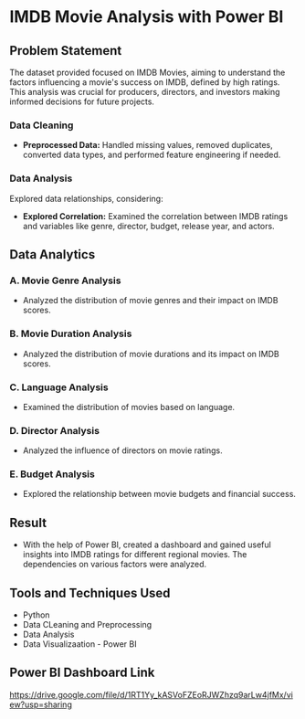 # IMDB Movie Analysis with Power BI

## Problem Statement
The dataset provided focused on IMDB Movies, aiming to understand the factors influencing a movie's success on IMDB, defined by high ratings. This analysis was crucial for producers, directors, and investors making informed decisions for future projects.

### Data Cleaning
- **Preprocessed Data:** Handled missing values, removed duplicates, converted data types, and performed feature engineering if needed.

### Data Analysis
Explored data relationships, considering:
- **Explored Correlation:** Examined the correlation between IMDB ratings and variables like genre, director, budget, release year, and actors.

## Data Analytics

### A. Movie Genre Analysis
- Analyzed the distribution of movie genres and their impact on IMDB scores.

### B. Movie Duration Analysis
- Analyzed the distribution of movie durations and its impact on IMDB scores.

### C. Language Analysis
- Examined the distribution of movies based on language.

### D. Director Analysis
- Analyzed the influence of directors on movie ratings.

### E. Budget Analysis
- Explored the relationship between movie budgets and financial success.

## Result
- With the help of Power BI, created a dashboard and gained useful insights into IMDB ratings for different regional movies. The dependencies on various factors were analyzed.

## Tools and Techniques Used
- Python
- Data CLeaning and Preprocessing
- Data Analysis
- Data Visualizaation - Power BI

## Power BI Dashboard Link 
https://drive.google.com/file/d/1RT1Yy_kASVoFZEoRJWZhzq9arLw4jfMx/view?usp=sharing
